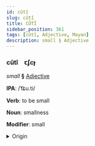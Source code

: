 ```yaml
---
id: cûtî
slug: cûtî
title: CÛTÎ
sidebar_position: 361
tags: [cûtî, Adjective, Mayan]
description: small § Adjective
---
```


### cûtî&emsp;<span kind="abugida">ꞇʄcɟ</span>

*small* **§** [Adjective](../../tags/Adjective)

**IPA**: /ˈt͡ɕu.ti/

**Verb**: to be small

**Noun**: smallness

**Modifier**: small

<details>
    <summary>Origin</summary>
    K'iche' ch'uti [t͡ʃuti]<br/>
    <em>Mayan Language Family</em>
</details>